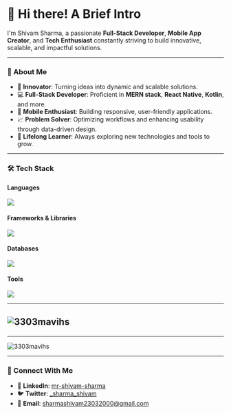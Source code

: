 # 👋 Hi there! A Brief Intro

I'm Shivam Sharma, a passionate **Full-Stack Developer**, **Mobile App Creator**, and **Tech Enthusiast** constantly striving to build innovative, scalable, and impactful solutions.

---

### 🌟 About Me

- 🚀 **Innovator**: Turning ideas into dynamic and scalable solutions.
- 💻 **Full-Stack Developer**: Proficient in **MERN stack**, **React Native**, **Kotlin**, and more.
- 📱 **Mobile Enthusiast**: Building responsive, user-friendly applications.
- 📈 **Problem Solver**: Optimizing workflows and enhancing usability through data-driven design.
- 🌱 **Lifelong Learner**: Always exploring new technologies and tools to grow.

---

### 🛠️ Tech Stack

#### **Languages**

<img src="https://skillicons.dev/icons?i=c,cpp,java,php,python,javascript,kotlin" />

#### **Frameworks & Libraries**

<img src="https://skillicons.dev/icons?i=html,css,bootstrap,tailwind,nodejs,express,react" /><br>

#### **Databases**

<img src="https://skillicons.dev/icons?i=mongodb,postgresql,sqlite,firebase,mysql"/>

#### **Tools**

<img src="https://skillicons.dev/icons?i=linux,git,github,vscode"/>

<!-- ---

### 📂 Featured Projects

#### **Genomic Visualization Portal**

🔗 [GitHub Repository](#)

- **Tech Stack**: React, Express, Node.js, MongoDB, Canvas API
- Built a platform for visualizing large-scale genomic data, used by **50+ researchers** with **99.9% uptime**.

#### **LocalVibe**

🔗 [GitHub Repository](#)

- **Tech Stack**: MERN (MongoDB, Express, React, Node.js)
- Location-based platform for discovering local events, achieving **40% increased engagement** among **1,000+ users**.

#### **Remote FileBox**

🔗 [GitHub Repository](#)

- **Tech Stack**: Kotlin, Retrofit, OkHttp, Glide
- Developed a file management app with **98% upload success rates** and **30% faster rendering** for large images.

#### **I’m Bored**

🔗 [GitHub Repository](#)

- **Tech Stack**: Kotlin, MVVM, Room, Retrofit
- Created a mobile app with **99.8% stability** and enhanced multitasking using **Kotlin Coroutines**. -->

---

## <p align="left"><img  src="https://github-readme-stats.vercel.app/api/top-langs?username=3303mavihs&layout=compact&theme=tokyonight" alt="3303mavihs" /></p>

---

<p align="left"><img src="https://github-readme-activity-graph.vercel.app/graph?username=3303mavihs&theme=tokyonight&bg_color=1a1b27&color=a8eeff&line=61dafb&point=f0fcff&area=true&hide_border=false" alt="3303mavihs" /></p>

---

### 🤝 Connect With Me

<!-- - 🌐 **Portfolio**: [My Portfolio Link](#) -->

- 💼 **LinkedIn**: [mr-shivam-sharma](https://www.linkedin.com/in/mr-shivam-sharma/)
- 🐦 **Twitter**: [\_sharma_shivam](https://x.com/_sharma_shivam)
- 📧 **Email**: [sharmashivam23032000@gmail.com](mailto:sharmashivam23032000@gmail.com)
